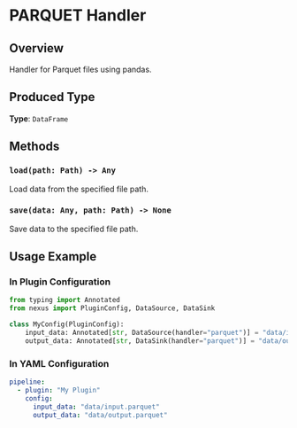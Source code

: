 # PARQUET Handler

## Overview

Handler for Parquet files using pandas.

## Produced Type

**Type**: `DataFrame`

## Methods

### `load(path: Path) -> Any`
Load data from the specified file path.

### `save(data: Any, path: Path) -> None`
Save data to the specified file path.

## Usage Example

### In Plugin Configuration
```python
from typing import Annotated
from nexus import PluginConfig, DataSource, DataSink

class MyConfig(PluginConfig):
    input_data: Annotated[str, DataSource(handler="parquet")] = "data/input.parquet"
    output_data: Annotated[str, DataSink(handler="parquet")] = "data/output.parquet"
```

### In YAML Configuration
```yaml
pipeline:
  - plugin: "My Plugin"
    config:
      input_data: "data/input.parquet"
      output_data: "data/output.parquet"
```
